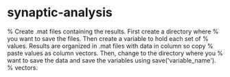 # synaptic-analysis
 
% Create .mat files containing the results. First create a directory where
% you want to save the files. Then create a variable to hold each set of
% values. Results are organized in .mat files with data in column so copy
% paste values as column vectors. Then, change to the directory where you
% want to save the data and save the variables using save('variable_name').
% vectors.
